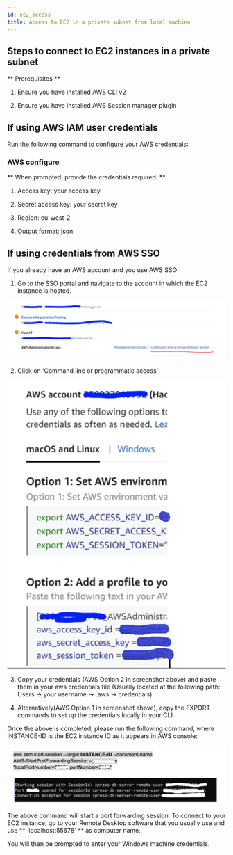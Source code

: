 ```yaml
---
id: ec2_access
title: Access to EC2 in a private subnet from local machine
---
```

## Steps to connect to EC2 instances in a private subnet

** Prerequisites **

1. Ensure you have installed AWS CLI v2

2. Ensure you have installed AWS Session manager plugin

## If using AWS IAM user credentials

Run the following command to configure your AWS credentials:

### AWS configure

** When prompted, provide the credentials required: **

1. Access key: your access key

2. Secret access key:  your secret key

3. Region: eu-west-2

4. Output format: json

## If using credentials from AWS SSO

 If you already have an AWS account and you use AWS SSO:

1. Go to the SSO portal and navigate to the account in which the EC2 instance is hosted.

![alt text](./doc-images/ec2.png)


2. Click on ‘Command line or programmatic access’

![alt text](./doc-images/ec21.png)

3. Copy your credentials (AWS Option 2 in screenshot above) and paste them in your aws credentials file (Usually located at the following path: Users -> your username -> .aws -> credentials)

4. Alternatively(AWS Option 1 in screenshot above), copy the EXPORT commands to set up the credentials locally in your CLI


Once the above is completed, please run the following command, where INSTANCE-ID is the EC2 instance ID as it appears in AWS console:

![alt text](./doc-images/ec22.png)

The above command will start a port forwarding session. To connect to your EC2 instance, go to your Remote Desktop software that you usually use and use ** ‘localhost:55678’ ** as computer name.

You will then be prompted to enter your Windows machine credentials.
